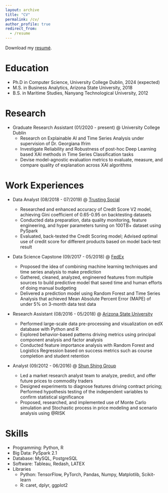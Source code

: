 ```yaml
---
layout: archive
title: "CV"
permalink: /cv/
author_profile: true
redirect_from:
  - /resume
---
```


Download my [resumé](https://trang-nguyenn.github.io/files/Trang_CV.pdf).
  

Education
======
* Ph.D in Computer Science, University College Dublin, 2024 (expected)
* M.S. in Business Analytics, Arizona State University, 2018
* B.S. in Maritime Studies, Nanyang Technological University, 2012

Research
======
* Graduate Research Assistant (01/2020 - present) @ University College Dublin
    * Research on Explainable AI and Time Series Analysis under supervision of Dr. Georgiana Ifrim
    * Investigate Reliability and Robustness of post-hoc Deep Learning based XAI methods in Time Series Classification tasks
    * Devise model-agnostic evaluation metrics to evaluate, measure, and compare quality of explanation across XAI algorithms


Work Experiences
======
* Data Analyst (08/2018 - 07/2019) @ [Trusting Social](https://trustingsocial.com/)
    * Researched and enhanced accuracy of Credit Score V2 model, achieving Gini coefficient of 0.65-0.95 on backtesting datasets
    * Conducted data preparation, data quality monitoring, feature engineering, and hyper parameters tuning on 100TB+ dataset using PySpark
    * Evaluated, back-tested the Credit Scoring model; Advised optimal use of credit score for different products based on model back-test result
* Data Science Capstone (09/2017 - 05/2018) @ [FedEx](https://www.fedex.com/en-us/home.html)
    * Proposed the idea of combining machine learning techniques and time series analysis to make prediction
    * Gathered, cleaned, analyzed, engineered features from multiple sources to build predictive model that saved time and human efforts of doing manual budgeting
    * Delivered a prediction model using Random Forest and Time Series Analysis that achieved Mean Absolute Percent Error (MAPE) of under 5% on 3-month data test data
    
* Research Assistant (08/2016 - 05/2018) @ [Arizona State University](https://edplus.asu.edu/projects/asu-online)
    * Performed large-scale data pre-processing and visualization on edX database with Python and R
    * Explored behavior-based patterns driving metrics using principal component analysis and factor analysis
    * Conducted feature importance analysis with Random Forest and Logistics Regression based on success metrics such as course completion and student retention
* Analyst (09/2012 - 06/2016) @ [Shun Shing Group](https://ssgil.com/)
    *  Led a market research analyst team to analyze, predict, and offer future prices to commodity traders
    *  Designed experiments to diagnose features driving contract pricing; Performed hypothesis testing of the independent variables to confirm statistical significance
    *  Proposed, researched, and implemented use of Monte Carlo simulation and Stochastic process in price modeling and scenario analysis using @RISK


Skills
======
* Programming: Python, R
* Big Data: PySpark 2.1
* Database: MySQL, PostgreSQL
* Software: Tableau, Redash, LATEX
* Libraries 
    * Python: TensorFlow, PyTorch, Pandas, Numpy, Matplotlib, Scikit-learn
    * R: caret, dplyr, ggplot2
